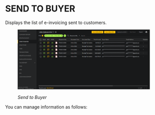 # SEND TO BUYER

Displays the list of e-invoicing sent to customers.

<figure><img src="../../.gitbook/assets/image (92).png" alt=""><figcaption><p><em>Send to Buyer</em></p></figcaption></figure>

You can manage information as follows:
